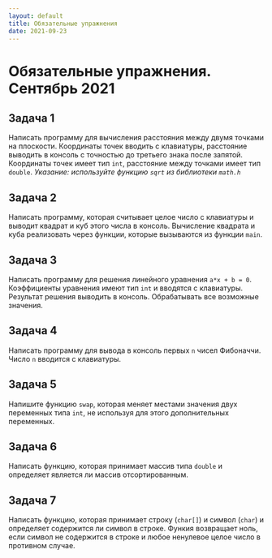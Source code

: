 ```yaml
---
layout: default
title: Обязательные упражнения
date: 2021-09-23
---
```


# Обязательные упражнения. Сентябрь 2021

## Задача 1

Написать программу для вычисления расстояния между двумя точками на плоскости. Координаты точек вводить с клавиатуры, расстояние выводить в консоль с точностью до третьего знака после запятой. Координаты точек имеет тип `int`, расстояние между точками имеет тип `double`. *Указание: используйте функцию `sqrt` из библиотеки `math.h`*

## Задача 2

Написать программу, которая считывает целое число с клавиатуры и выводит квадрат и куб этого числа в консоль. Вычисление квадрата и куба реализовать через функции, которые вызываются из функции `main`.

## Задача 3

Написать программу для решения линейного уравнения `a*x + b = 0`. Коэффициенты уравнения имеют тип `int` и вводятся с клавиатуры. Результат решения выводить в консоль. Обрабатывать все возможные значения.

## Задача 4

Написать программу для вывода в консоль первых `n` чисел Фибоначчи. Число `n` вводится с клавиатуры.

## Задача 5

Напишите функцию `swap`, которая меняет местами значения двух переменных типа `int`, не используя для этого дополнительных переменных.

## Задача 6

Написать функцию, которая принимает массив типа `double` и определяет является ли массив отсортированным.

## Задача 7

Написать функцию, которая принимает строку (`char[]`) и символ (`char`) и определяет содержится ли символ в строке. Функия возвращает ноль, если символ не содержится в строке и любое ненулевое целое число в противном случае.

